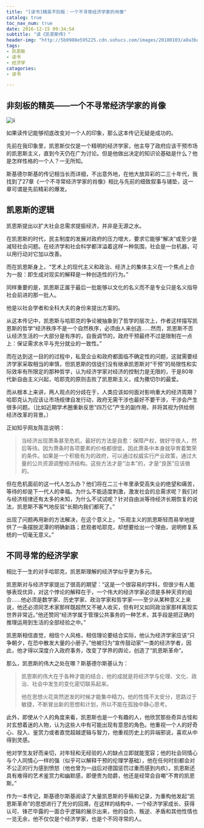 ```yaml
---
title: "[读书]精英不刻板：一个不寻常经济学家的肖像"
catalog: true
toc_nav_num: true
date: 2016-12-15 09:34:54
subtitle: "读《凯恩斯传》"
header-img: "http://5b0988e595225.cdn.sohucs.com/images/20180103/a8a3ba646edb4cd990a00cffce61c6db.jpeg"
tags:
- 凯恩斯
- 读书
- 经济学
catagories:
- 读书

---
```

## 非刻板的精英——一个不寻常经济学家的肖像

![ii](http://photocdn.sohu.com/20160228/Img438749215.jpg)

如果读传记能够彻底改变对一个人的印象，那么这本传记无疑是成功的。

先前在我印象里，凯恩斯仅仅是一个精明的经济学家，他主导了政府应该干预市场的凯恩斯主义，直到今天仍在广为讨论。但是他做出决定的知识论基础是什么？他是怎样性格的一个人？一无所知。

斯基德尔斯基的传记相当长而详细，不出意外地，在他大放异彩的二三十年代，我找到了27章《一个不寻常经济学家的肖像》相比与先前的细致叙事与铺垫，这一章可谓是先前精彩的爆发。

## 凯恩斯的逻辑

凯恩斯提出以扩大社会总需求提振经济，并非是无源之水。

在凯恩斯的时代，民主制度的发展对政府的压力增大，要求它能够“解决”或至少是减轻社会问题。在经济学和社会科学都洋溢着这样一种氛围，社会是一台机器，可以用行动对它加以改善。

而在凯恩斯身上，“艺术上的现代主义和政治、经济上的集体主义在一个焦点上合为一股：即生成对现实的解释是一种创造性的行为。”

同样重要的是，凯恩斯正属于最后一批能够以文化的名义而不是专业只是名义指导社会前进的那一批人。

他是以社会学者和全科大夫的身份来提出方案的。

从这本传记中，凯恩斯与哈耶克的争论被抽象到了哲学的层次上，作者这样描写凯恩斯的哲学“经济秩序不是一个自然秩序，必须由人来创造……然而，凯恩斯不否认经济生活的一大部分是有序的，自我调节的，政府干预最终不过是限制在一点上：保证需求水平与充分就业的一致性。”

而在达到这一目的的过程中，私营企业和政府都面临不确定性的问题，这就需要经济学家采取相当的审慎，但凯恩斯的信徒们没有继承凯恩斯对“干预”的局限性和实际效率有所限定的那种哲学，认为经济学家对经济的控制力是无限的，于是80年代新自由主义兴起，哈耶克的原则击败了凯恩斯主义，成为撒切尔的最爱。

而从根本上来讲，两人观点的分歧在于，人类应该如何面对影响重大的经济周期？哈耶克认为应该让市场规律自发行动，政府无需干涉也最好不要干涉，干涉会产生很多问题。（比如近期学术圈重新反思“四万亿”产生的副作用，并将其视为供给侧经济改革的背景。）

正如知乎网友陈茁说明：

> 当经济出现萧条甚至危机，最好的方法是自愈：保障产权，做好守夜人，然后等待。因为萧条时各项要素的价格都很低，因此萧条中本身就孕育着繁荣的条件。如果是一个积极有为的政府，可以通过权威实行产业政策，通过大量的公共资源调整经济结构。这些方法才是“治本”的，才是“良医”应该做的。

但在危机面前的这一代人怎么办？他们将在二三十年里承受高失业的绝望和痛苦，等待的却是下一代人的幸福。为什么不能适度刺激，激发社会的总需求呢？我们对与经济规律还有太多的未知，为什么不试试呢？针对自由派等待经济长期恢复的说法，凯恩斯不客气地反驳“长期内我们都死了。”

出现了问题再用新的方法解决，在这个意义上，“乐观主义的凯恩斯轻而易举地提供了一条摆脱泥潭的明确新路；悲观者哈耶克，却想要给出一个理由，说明修复系统的一切毫无意义。”

## 不同寻常的经济学家

相比于一生的对手哈耶克，凯恩斯理解的经济学似乎更为多元。

凯恩斯对与经济学家提出了很高的期望：“这是一个很容易的学科，但很少有人能够表现优异，对这个悖论的解释在于，一个伟大的经济学家必须是多种天资的组合……他必须是数学家、历史学家、政治学家和哲学家——至少从某种意义上来说，他还必须同艺术家那样既超然又不被人收买，但有时又如同政治家那样离现实世界非常近。”他还赞同“经济学属于管理公共事务的一种艺术，其手段是把正确的推理运用到生活的全部经验之中。”

凯恩斯相信直觉，相信个人风格，相信理论要结合实际，他认为经济学家应该“只争朝夕，在恐中散发大量的小册子。”他被归为“宣传鼓动家”一类的经济学者，因此，他才得以深度介入政府事务，改变了学界的舆论，创造了“凯恩斯革命”。

那么，凯恩斯的伟大之处在哪？斯基德尔斯基认为：

> 凯恩斯的伟大在于各种才能的结合，他的成就是将经济学与伦理、文化、政治、社会中发生的变化密切联系起来。
>
> 他在思想火花突然迸发的时候才能集中精力。他的性情不太安分，思路过于敏捷，不断冒出新的思想和计划，所以不能在孤独中静心思考。

此外，即使从个人的角度来看，凯恩斯也是一个有趣的人，他欣赏那些奇异古怪和对玄想着迷的人物，认为这些人中有可能出现有意思的角色。他重视一个人的好奇心、投入、鉴赏力或者直觉超越逻辑与智力，他重视历史上的异端邪说，喜欢从中得到灵感。

他对学生友好而亲切，对年轻和无经验的人的缺点立即就能宽容；他的社会同情心与个人同情心一样的强（似乎可以解释干预的伦理学基础），他在任何时刻都会对不公正的行为感到愤怒（他也曾为一战后对德国惩罚过重而感到内疚）。凯恩斯还具有难得的艺术鉴赏力和幽默感，即便贵为勋爵，他还是经常会自嘲“不育的凯恩斯。”

作为一本传记，斯基德尔斯基阅读了大量凯恩斯的手稿和记录，为重构他发起“凯恩斯革命”的思想进行了充分的回溯，在这样的结构中，一个经济学家成长、获得认可、锋芒毕露的一面合乎逻辑的展示出来，他的自负、叛逆、矛盾和其他性情也一览无余，他不仅仅是个经济学家，也是个不同寻常的人。